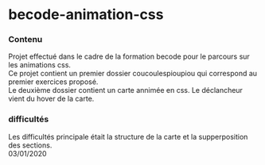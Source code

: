 # becode-animation-css
### Contenu
Projet effectué dans le cadre de la formation becode pour le parcours sur les animations css.  
Ce projet contient un premier dossier coucoulespioupiou qui correspond au premier exercices proposé.  
Le deuxième dossier contient un carte annimée en css. Le déclancheur vient du hover de la carte.  
### difficultés
Les difficultés principale était la structure de la carte et la supperposition des sections.  
03/01/2020
